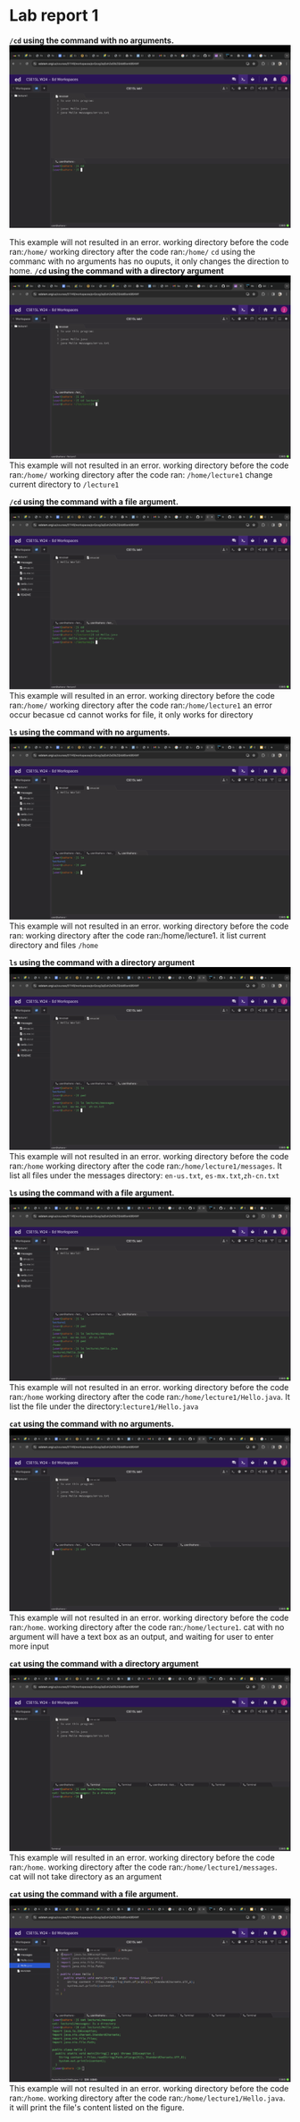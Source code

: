 # Lab report 1
**`/cd` using the command with no arguments.**
![Image](1.jpg)

This example will not resulted in an error.
working directory before the code ran:`/home/`
working directory after the code ran:`/home/`
`cd` using the commanc with no arguments has no ouputs, it only changes the direction to home.
**`/cd` using the command with a directory argument**
![Image](2.jpg)
This example will not resulted in an error.
working directory before the code ran:`/home/`
working directory after the code ran: `/home/lecture1`
change current directory to `/lecture1`

**`/cd` using the command with a file argument.**
![Image](3.jpg)
This example will resulted in an error.
working directory before the code ran:`/home/`
working directory after the code ran:`/home/lecture1`
an error occur becasue cd cannot works for file, it only works for directory




**`ls` using the command with no arguments.**
![Image](4.jpg)
This example will not resulted in an error.
working directory before the code ran:
working directory after the code ran:/home/lecture1.
it list current directory and files `/home`



**`ls` using the command with a directory argument**
![Image](5.jpg)
This example will not resulted in an error.
working directory before the code ran:`/home`
working directory after the code ran:`/home/lecture1/messages`.
It list all files under the messages directory: `en-us.txt`, `es-mx.txt`,`zh-cn.txt`


**`ls` using the command with a file argument.**
![Image](6.jpg)
This example will not resulted in an error.
working directory before the code ran:`/home`
working directory after the code ran:`/home/lecture1/Hello.java`.
It list the file under the directory:`lecture1/Hello.java`



**`cat` using the command with no arguments.**
![Image](88.jpg)
This example will not resulted in an error.
working directory before the code ran:`/home`.
working directory after the code ran:`/home/lecture1`.
cat with no argument will have a text box as an output, and waiting for user to enter more input



**`cat` using the command with a directory argument**
![Image](99.jpg)
This example will resulted in an error.
working directory before the code ran:`/home`.
working directory after the code ran:`/home/lecture1/messages`.
cat will not take directory as an argument


**`cat` using the command with a file argument.**
![Image](1010.jpg)
This example will not resulted in an error.
working directory before the code ran:`/home`.
working directory after the code ran:`/home/lecture1/Hello.java`.
it will print the file's content listed on the figure. 




